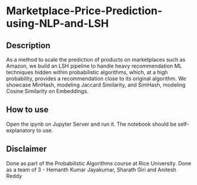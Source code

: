 # Marketplace-Price-Prediction-using-NLP-and-LSH

## Description

As a method to scale the prediction of products on marketplaces such as Amazon, we build an LSH pipeline to handle heavy recommendation ML techniques hidden within probabilistic algorithms, which, at a high probability, provides a recommendation close to its original algorithm. We showcase MinHash, modeling Jaccard Similarity, and SimHash, modeling Cosine Similarity on Embeddings.

## How to use

Open the ipynb on Jupyter Server and run it. The notebook should be self-explanatory to use.


## Disclaimer

Done as part of the Probabilistic Algorithms course at Rice University. Done as a team of 3 - Hemanth Kumar Jayakumar, Sharath Giri and Anitesh Reddy
